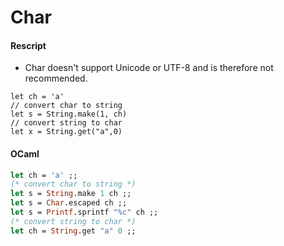 # Char

#### Rescript
- Char doesn't support Unicode or UTF-8 and is therefore not recommended.
```reasonml
let ch = 'a'
// convert char to string
let s = String.make(1, ch)
// convert string to char
let x = String.get("a",0)
```

#### OCaml
```OCaml
let ch = 'a' ;;
(* convert char to string *)
let s = String.make 1 ch ;;
let s = Char.escaped ch ;;
let s = Printf.sprintf "%c" ch ;;
(* convert string to char *)
let ch = String.get "a" 0 ;;
```
